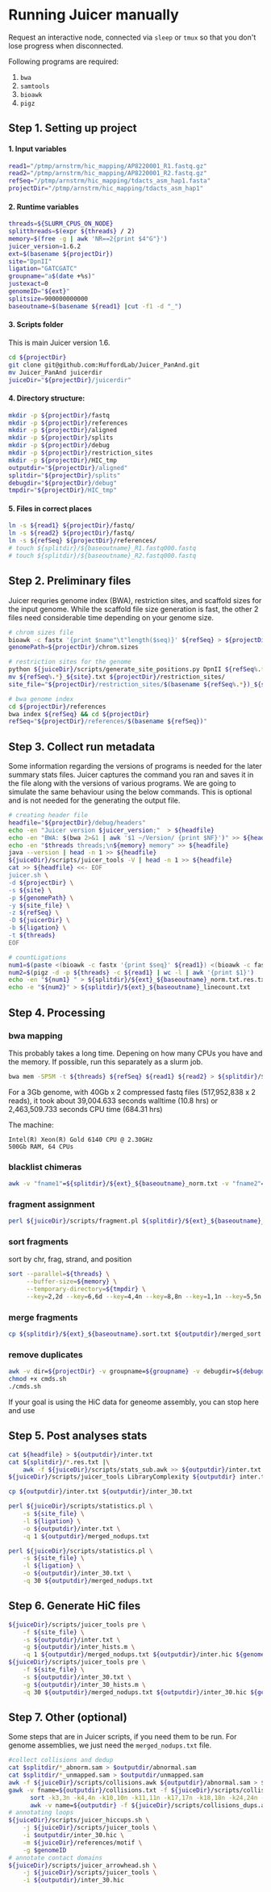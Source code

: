 # Running Juicer manually

Request an interactive node, connected via `sleep` or `tmux` so that you don't lose progress when disconnected.

Following programs are required:

1. `bwa`
2. `samtools`
3. `bioawk`
4. `pigz`


## Step 1. Setting up project

#### 1. Input variables

```bash
read1="/ptmp/arnstrm/hic_mapping/AP8220001_R1.fastq.gz"
read2="/ptmp/arnstrm/hic_mapping/AP8220001_R2.fastq.gz"
refSeq="/ptmp/arnstrm/hic_mapping/tdacts_asm_hap1.fasta"
projectDir="/ptmp/arnstrm/hic_mapping/tdacts_asm_hap1"
```

#### 2. Runtime variables

```bash
threads=${SLURM_CPUS_ON_NODE}
splitthreads=$(expr ${threads} / 2)
memory=$(free -g | awk 'NR==2{print $4"G"}')
juicer_version=1.6.2
ext=$(basename ${projectDir})
site="DpnII"
ligation="GATCGATC"
groupname="a$(date +%s)"
justexact=0
genomeID="${ext}"
splitsize=900000000000
baseoutname=$(basename ${read1} |cut -f1 -d "_")
```

#### 3. Scripts folder

This is main Juicer version 1.6.

```bash
cd ${projectDir}
git clone git@github.com:HuffordLab/Juicer_PanAnd.git
mv Juicer_PanAnd juicerdir
juiceDir="${projectDir}/juicerdir"
```

#### 4. Directory structure:

```bash
mkdir -p ${projectDir}/fastq
mkdir -p ${projectDir}/references
mkdir -p ${projectDir}/aligned
mkdir -p ${projectDir}/splits
mkdir -p ${projectDir}/debug
mkdir -p ${projectDir}/restriction_sites
mkdir -p ${projectDir}/HIC_tmp
outputdir="${projectDir}/aligned"
splitdir="${projectDir}/splits"
debugdir="${projectDir}/debug"
tmpdir="${projectDir}/HIC_tmp"
```

#### 5. Files in correct places

```bash
ln -s ${read1} ${projectDir}/fastq/
ln -s ${read2} ${projectDir}/fastq/
ln -s ${refSeq} ${projectDir}/references/
# touch ${splitdir}/${baseoutname}_R1.fastq000.fastq
# touch ${splitdir}/${baseoutname}_R2.fastq000.fastq
```


## Step 2. Preliminary files

Juicer requries genome index (BWA), restriction sites, and scaffold sizes  for the input genome. While the scaffold file size generation is fast, the other 2 files need considerable time depending on your genome size.

```bash
# chrom sizes file
bioawk -c fastx '{print $name"\t"length($seq)}' ${refSeq} > ${projectDir}/chrom.sizes
genomePath=${projectDir}/chrom.sizes
```

```bash
# restriction sites for the genome
python ${juiceDir}/scripts/generate_site_positions.py DpnII ${refSeq%.*} ${refSeq}
mv ${refSeq%.*}_${site}.txt ${projectDir}/restriction_sites/
site_file="${projectDir}/restriction_sites/$(basename ${refSeq%.*})_${site}.txt"
```

```bash
# bwa genome index
cd ${projectDir}/references
bwa index ${refSeq} && cd ${projectDir}
refSeq="${projectDir}/references/$(basename ${refSeq})"
```


## Step 3. Collect run metadata

Some information regarding the versions of programs is needed for the later summary stats files. Juicer captures the command you ran and saves it in the file along with the versions of various programs. We are going to simulate the same behaviour using the below commands. This is optional and is not needed for the generating the output file.


```bash
# creating header file
headfile="${projectDir}/debug/headers"
echo -en "Juicer version $juicer_version;"  > ${headfile}
echo -en "BWA: $(bwa 2>&1 | awk '$1 ~/Version/ {print $NF}')" >> ${headfile}
echo -en "$threads threads;\n${memory} memory" >> ${headfile}
java --version | head -n 1 >> ${headfile}
${juiceDir}/scripts/juicer_tools -V | head -n 1 >> ${headfile}
cat >> ${headfile} <<- EOF
juicer.sh \
-d ${projectDir} \
-s ${site} \
-p ${genomePath} \
-y ${site_file} \
-z ${refSeq} \
-D ${juicerDir} \
-b ${ligation} \
-t ${threads}
EOF
```

```bash
# countLigations
num1=$(paste <(bioawk -c fastx '{print $seq}' ${read1}) <(bioawk -c fastx '{print $seq}' ${read2}) | grep -cE ${ligation})
num2=$(pigz -d -p ${threads} -c ${read1} | wc -l | awk '{print $1}')
echo -en "${num1} " > ${splitdir}/${ext}_${baseoutname}_norm.txt.res.txt
echo -e "${num2}" > ${splitdir}/${ext}_${baseoutname}_linecount.txt
```

## Step 4. Processing

### bwa mapping

This probably takes a long time. Depening on how many CPUs you have and the memory. If possible, run this separately as a slurm job.

```bash
bwa mem -SP5M -t ${threads} ${refSeq} ${read1} ${read2} > ${splitdir}/${ext}_${baseoutname}.sam
```
For a 3Gb genome, with 40Gb x 2 compressed fastq files (517,952,838 x 2 reads), it took about 39,004.633 seconds walltime (10.8 hrs) or 2,463,509.733 seconds CPU time (684.31 hrs)

The machine:
```
Intel(R) Xeon(R) Gold 6140 CPU @ 2.30GHz
500Gb RAM, 64 CPUs
```
 

### blacklist chimeras

```bash
awk -v "fname1"=${splitdir}/${ext}_${baseoutname}_norm.txt -v "fname2"=${splitdir}/${ext}_${baseoutname}_abnorm.sam -v "fname3"=${splitdir}/${ext}_${baseoutname}_unmapped.sam -f ${juiceDir}/scripts/chimeric_blacklist.awk ${splitdir}/${ext}_${baseoutname}.sam
```

### fragment assignment

```bash
perl ${juiceDir}/scripts/fragment.pl ${splitdir}/${ext}_${baseoutname}_norm.txt ${splitdir}/${ext}_${baseoutname}.frag.txt ${site_file}
```

### sort fragments

sort by chr, frag, strand, and position

```bash
sort --parallel=${threads} \
     --buffer-size=${memory} \
     --temporary-directory=${tmpdir} \
     --key=2,2d --key=6,6d --key=4,4n --key=8,8n --key=1,1n --key=5,5n --key=3,3n ${splitdir}/${ext}_${baseoutname}.frag.txt > ${splitdir}/${ext}_${baseoutname}.sort.txt
```

### merge fragments

```bash
cp ${splitdir}/${ext}_${baseoutname}.sort.txt ${outputdir}/merged_sort.txt
```

### remove duplicates

```bash
awk -v dir=${projectDir} -v groupname=${groupname} -v debugdir=${debugdir} -v juicedir=${juiceDir} -v site=${site} -v genomeID=${genomeID} -v genomePath=${genomePath} -v justexact=0 -f ${juiceDir}/scripts/split_rmdups.awk ${outputdir}/merged_sort.txt > cmds.sh
chmod +x cmds.sh
./cmds.sh
```
If your goal is using the HiC data for geneome assembly, you can stop here and use 
## Step 5. Post analyses stats

```bash
cat ${headfile} > ${outputdir}/inter.txt
cat ${splitdir}/*.res.txt |\
    awk -f ${juiceDir}/scripts/stats_sub.awk >> ${outputdir}/inter.txt
${juiceDir}/scripts/juicer_tools LibraryComplexity ${outputdir} inter.txt >> ${outputdir}/inter.txt

cp ${outputdir}/inter.txt ${outputdir}/inter_30.txt

perl ${juiceDir}/scripts/statistics.pl \
    -s ${site_file} \
    -l ${ligation} \
    -o ${outputdir}/inter.txt \
    -q 1 ${outputdir}/merged_nodups.txt

perl ${juiceDir}/scripts/statistics.pl \
    -s ${site_file} \
    -l ${ligation} \
    -o ${outputdir}/inter_30.txt \
    -q 30 ${outputdir}/merged_nodups.txt
```

## Step 6. Generate HiC files

```bash
${juiceDir}/scripts/juicer_tools pre \
    -f ${site_file} \
    -s ${outputdir}/inter.txt \
    -g ${outputdir}/inter_hists.m \
    -q 1 ${outputdir}/merged_nodups.txt ${outputdir}/inter.hic ${genomePath}
${juiceDir}/scripts/juicer_tools pre \
    -f ${site_file} \
    -s ${outputdir}/inter_30.txt \
    -g ${outputdir}/inter_30_hists.m \
    -q 30 ${outputdir}/merged_nodups.txt ${outputdir}/inter_30.hic ${genomePath}
```

## Step 7. Other (optional)

Some steps that are in Juicer scripts, if you need them to be run. For genome assemblies, we just need the `merged_nodups.txt` file.

```bash
#collect collisions and dedup
cat $splitdir/*_abnorm.sam > $outputdir/abnormal.sam
cat $splitdir/*_unmapped.sam > $outputdir/unmapped.sam
awk -f ${juiceDir}/scripts/collisions.awk ${outputdir}/abnormal.sam > ${outputdir}/collisions.txt
gawk -v fname=${outputdir}/collisions.txt -f ${juiceDir}/scripts/collisions_dedup_rearrange_cols.awk ${outputdir}/collisions.txt |\
      sort -k3,3n -k4,4n -k10,10n -k11,11n -k17,17n -k18,18n -k24,24n -k25,25n -k31,31n -k32,32n |\
      awk -v name=${outputdir} -f ${juiceDir}/scripts/collisions_dups.awk
# annotating loops
${juiceDir}/scripts/juicer_hiccups.sh \
    -j ${juiceDir}/scripts/juicer_tools \
    -i $outputdir/inter_30.hic \
    -m ${juiceDir}/references/motif \
    -g $genomeID
# annotate contact domains
${juiceDir}/scripts/juicer_arrowhead.sh \
    -j ${juiceDir}/scripts/juicer_tools \
    -i ${outputdir}/inter_30.hic
```